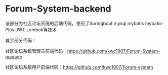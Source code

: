 # Forum-System-backend
该部分为社区论坛系统的后端代码，使用了Springboot  mysql  mybatis   mybatis-Plus  JWT  Lombok等技术

其余部分代码：

社区论坛系统管理员前端代码：https://github.com/kwc1907/Forum-System-manage

社区论坛系统用户前端代码：https://github.com/kwc1907/Forum-system
